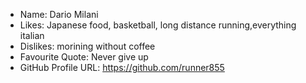 - Name: Dario Milani
- Likes: Japanese food, basketball, long distance running,everything italian
- Dislikes: morining without coffee
- Favourite Quote: Never give up
- GitHub Profile URL: https://github.com/runner855
